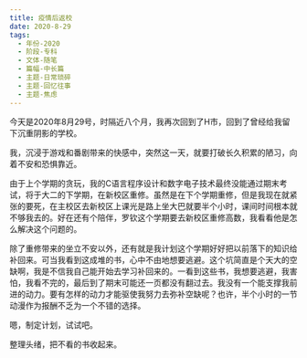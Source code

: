 ```yaml
---
title: 疫情后返校
date: 2020-8-29
tags:
  - 年份-2020
  - 阶段-专科
  - 文体-随笔
  - 篇幅-中长篇
  - 主题-日常琐碎
  - 主题-回忆往事
  - 主题-焦虑
---
```


今天是2020年8月29号，时隔近八个月，我再次回到了H市，回到了曾经给我留下沉重阴影的学校。

我，沉浸于游戏和番剧带来的快感中，突然这一天，就要打破长久积累的陋习，向着不安和恐惧靠近。

由于上个学期的贪玩，我的C语言程序设计和数字电子技术最终没能通过期末考试，将于大二的下学期，在新校区重修。虽然是在下个学期重修，但是我现在就紧张的要死，在主校区去新校区上课光是路上坐大巴就要半个小时，课间时间根本就不够我去的。好在还有个陪伴，罗钦这个学期要去新校区重修高数，我看看他是怎么解决这个问题的。

除了重修带来的坐立不安以外，还有就是我计划这个学期好好把以前落下的知识给补回来。可当我看到这成堆的书，心中不由地想要逃避。这个坑简直是个天大的空缺啊，我是不信我自己能开始去学习补回来的。一看到这些书，我想要逃避，我害怕，我看不完的，最后到了期末可能还一页都没有翻过去。我没有一个能支撑我前进的动力。要有怎样的动力才能驱使我努力去弥补空缺呢？也许，半个小时的一节动漫作为报酬不乏为一个不错的选择。

嗯，制定计划，试试吧。

整理头绪，把不看的书收起来。
